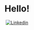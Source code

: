<div align="center">
  <h1>Hello!</h1>
  
  [![Linkedin](https://img.shields.io/badge/sidxz-blue?style=for-the-badge&logo=linkedin&logoColor=white&colorB=0077b5)](https://www.linkedin.com/in/sidxz)
  
</div>
